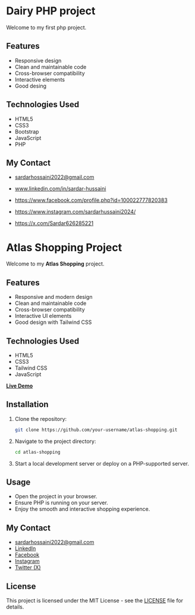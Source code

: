 # Dairy PHP project

Welcome to my first php project.

## Features

- Responsive design
- Clean and maintainable code
- Cross-browser compatibility
- Interactive elements
- Good desing

## Technologies Used

- HTML5
- CSS3
- Bootstrap
- JavaScript
- PHP

## My Contact

- [sardarhossaini2022@gmail.com](mailto:sardarhossaini2022@gmail.com)
- www.linkedin.com/in/sardar-hussaini

- https://www.facebook.com/profile.php?id=100022777820383

- https://www.instagram.com/sardarhussaini2024/

- https://x.com/Sardar626285221

# Atlas Shopping Project

Welcome to my **Atlas Shopping** project.

## Features

- Responsive and modern design
- Clean and maintainable code
- Cross-browser compatibility
- Interactive UI elements
- Good design with Tailwind CSS

## Technologies Used

- HTML5
- CSS3
- Tailwind CSS
- JavaScript

<b>[Live Demo](https://hsmartwatch.netlify.app/)</b>

## Installation

1. Clone the repository:
   ```sh
   git clone https://github.com/your-username/atlas-shopping.git
   ```
2. Navigate to the project directory:
   ```sh
   cd atlas-shopping
   ```
3. Start a local development server or deploy on a PHP-supported server.

## Usage

- Open the project in your browser.
- Ensure PHP is running on your server.
- Enjoy the smooth and interactive shopping experience.

## My Contact

- [sardarhossaini2022@gmail.com](mailto:sardarhossaini2022@gmail.com)
- [LinkedIn](https://www.linkedin.com/in/sardar-hussaini)
- [Facebook](https://www.facebook.com/profile.php?id=100022777820383)
- [Instagram](https://www.instagram.com/sardarhussaini2024/)
- [Twitter (X)](https://x.com/Sardar626285221)

## License

This project is licensed under the MIT License - see the [LICENSE](LICENSE) file for details.
